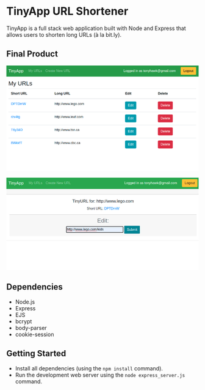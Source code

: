 # TinyApp URL Shortener

TinyApp is a full stack web application built with Node and Express that allows users to shorten long URLs (à la bit.ly).

## Final Product

!["TinyApp Dashboard"](./docs/dashboard.png)

!["Short URL Editing Page"](./docs/edit-page.png)

## Dependencies

- Node.js
- Express
- EJS
- bcrypt
- body-parser
- cookie-session

## Getting Started

- Install all dependencies (using the `npm install` command).
- Run the development web server using the `node express_server.js` command.